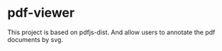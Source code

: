 # pdf-viewer

This project is based on pdfjs-dist. And allow users to annotate the pdf documents by svg.
